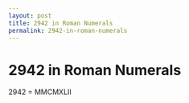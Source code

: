 ```yaml
---
layout: post
title: 2942 in Roman Numerals
permalink: 2942-in-roman-numerals
---
```


# 2942 in Roman Numerals

2942 = MMCMXLII
